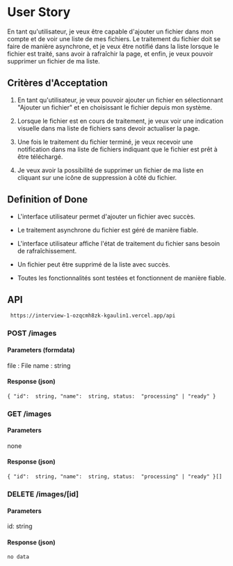 # User Story

En tant qu'utilisateur, je veux être capable d'ajouter un fichier dans mon compte et de voir une liste de mes fichiers. Le traitement du fichier doit se faire de manière asynchrone, et je veux être notifié dans la liste lorsque le fichier est traité, sans avoir à rafraîchir la page, et enfin, je veux pouvoir supprimer un fichier de ma liste.

## Critères d'Acceptation

1. En tant qu'utilisateur, je veux pouvoir ajouter un fichier en sélectionnant "Ajouter un fichier" et en choisissant le fichier depuis mon système.

2. Lorsque le fichier est en cours de traitement, je veux voir une indication visuelle dans ma liste de fichiers sans devoir actualiser la page.

3. Une fois le traitement du fichier terminé, je veux recevoir une notification dans ma liste de fichiers indiquant que le fichier est prêt à être téléchargé.

4. Je veux avoir la possibilité de supprimer un fichier de ma liste en cliquant sur une icône de suppression à côté du fichier.

## Definition of Done

- L'interface utilisateur permet d'ajouter un fichier avec succès.

- Le traitement asynchrone du fichier est géré de manière fiable.

- L'interface utilisateur affiche l'état de traitement du fichier sans besoin de rafraîchissement.

- Un fichier peut être supprimé de la liste avec succès.

- Toutes les fonctionnalités sont testées et fonctionnent de manière fiable.

## API

     https://interview-1-ozqcmh8zk-kgaulin1.vercel.app/api

### POST /images

#### Parameters (formdata)

file : File
name : string

#### Response (json)

    { "id":  string, "name":  string, status:  "processing" | "ready" }

### GET /images

#### Parameters

none

#### Response (json)

    { "id":  string, "name":  string, status:  "processing" | "ready" }[]

### DELETE /images/[id]

#### Parameters

id: string

#### Response (json)

    no data
